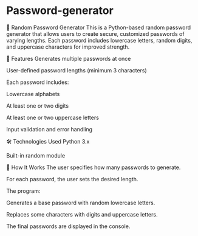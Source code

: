 # Password-generator
🔐 Random Password Generator
This is a Python-based random password generator that allows users to create secure, customized passwords of varying lengths. Each password includes lowercase letters, random digits, and uppercase characters for improved strength.

📌 Features
Generates multiple passwords at once

User-defined password lengths (minimum 3 characters)

Each password includes:

Lowercase alphabets

At least one or two digits

At least one or two uppercase letters

Input validation and error handling

🛠️ Technologies Used
Python 3.x

Built-in random module

🚀 How It Works
The user specifies how many passwords to generate.

For each password, the user sets the desired length.

The program:

Generates a base password with random lowercase letters.

Replaces some characters with digits and uppercase letters.

The final passwords are displayed in the console.

